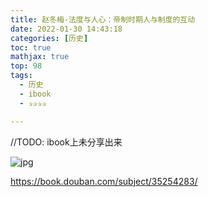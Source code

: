 ```yaml
---
title: 赵冬梅-法度与人心：帝制时期人与制度的互动
date: 2022-01-30 14:43:18
categories: [历史]
toc: true
mathjax: true
top: 98
tags:
  - 历史
  - ibook
  - ✰✰✰✰

---
```


//TODO: ibook上未分享出来

![jpg](https://img9.doubanio.com/view/subject/l/public/s33795160.jpg)





<!-- more -->

https://book.douban.com/subject/35254283/